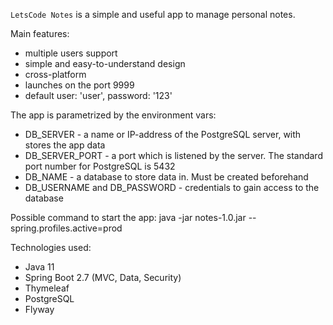 `LetsCode Notes` is a simple and useful app to manage personal notes.

Main features:
- multiple users support
- simple and easy-to-understand design
- cross-platform
- launches on the port 9999
- default user: 'user', password: '123'

The app is parametrized by the environment vars:
- DB_SERVER - a name or IP-address of the PostgreSQL server, with stores the app data
- DB_SERVER_PORT - a port which is listened by the server. The standard port number for PostgreSQL is 5432
- DB_NAME - a database to store data in. Must be created beforehand
- DB_USERNAME and DB_PASSWORD - credentials to gain access to the database

Possible command to start the app:
java -jar notes-1.0.jar --spring.profiles.active=prod

Technologies used:
- Java 11
- Spring Boot 2.7 (MVC, Data, Security)
- Thymeleaf
- PostgreSQL
- Flyway